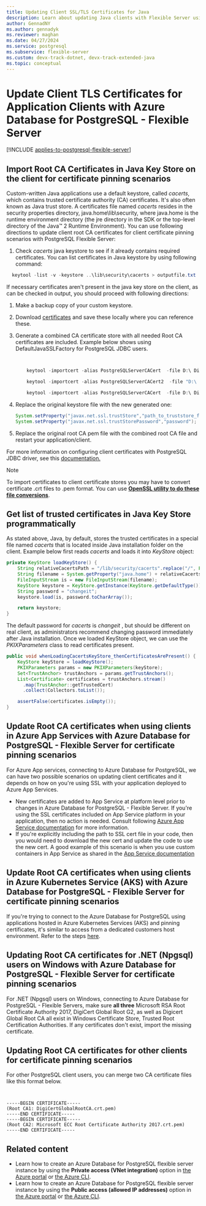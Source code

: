 ```yaml
---
title: Updating Client SSL/TLS Certificates for Java
description: Learn about updating Java clients with Flexible Server using  TLS.
author: GennadNY
ms.author: gennadyk
ms.reviewer: maghan
ms.date: 04/27/2024
ms.service: postgresql
ms.subservice: flexible-server
ms.custom: devx-track-dotnet, devx-track-extended-java
ms.topic: conceptual
---
```


# Update Client TLS Certificates for Application Clients with Azure Database for PostgreSQL - Flexible Server

[!INCLUDE [applies-to-postgresql-flexible-server](~/reusable-content/ce-skilling/azure/includes/postgresql/includes/applies-to-postgresql-flexible-server.md)]


## Import Root CA Certificates in Java Key Store on the client for certificate pinning scenarios

Custom-written Java applications  use a default keystore, called *cacerts*, which contains trusted certificate authority (CA) certificates. It's also often known as Java trust store. A certificates file named *cacerts* resides in the security properties directory, java.home\lib\security, where java.home is the runtime environment directory (the jre directory in the SDK or the top-level directory of the Java™ 2 Runtime Environment).
You can use following directions to update client root CA certificates for client certificate pinning scenarios with PostgreSQL Flexible Server:
1. Check *cacerts* java keystore to see if it already contains required certificates. You can list certificates in Java keystore by using following command:
  ```powershell
    keytool -list -v -keystore ..\lib\security\cacerts > outputfile.txt
  ```
If necessary certificates aren't present in the java key store on the client, as can be checked in output, you should proceed with following directions:
   
1. Make a backup copy of your custom keystore.
2. Download [certificates](../flexible-server/concepts-networking-ssl-tls.md#downloading-root-ca-certificates-and-updating-application-clients-in-certificate-pinning-scenarios) and save these locally where you can reference these. 
3. Generate a combined CA certificate store with all needed Root CA certificates are included. Example below shows using DefaultJavaSSLFactory for PostgreSQL JDBC users.

     
     ```powershell
 
 
         keytool -importcert -alias PostgreSQLServerCACert  -file D:\ DigiCertGlobalRootG2.crt.pem   -keystore truststore -storepass password -noprompt

         keytool -importcert -alias PostgreSQLServerCACert2  -file "D:\ Microsoft ECC Root Certificate Authority 2017.crt.pem" -keystore truststore -storepass password  -noprompt

         keytool -importcert -alias PostgreSQLServerCACert  -file D:\ DigiCertGlobalRootCA.crt.pem   -keystore truststore -storepass password -noprompt
      ```
   

 5. Replace the original keystore file with the new generated one:
 
    ```java
    System.setProperty("javax.net.ssl.trustStore","path_to_truststore_file");
    System.setProperty("javax.net.ssl.trustStorePassword","password");
    ```
6. Replace the original root CA pem file with the combined root CA file and restart your application/client.

For more information on configuring client certificates with PostgreSQL JDBC driver, see this [documentation.](https://jdbc.postgresql.org/documentation/ssl/)

> [!NOTE]
> To import certificates to client certificate stores you may have to convert certificate .crt files to .pem format. You can use **[OpenSSL utility to do these file conversions](./concepts-networking-ssl-tls.md#downloading-root-ca-certificates-and-updating-application-clients-in-certificate-pinning-scenarios)**.

## Get list of trusted certificates in Java Key Store programmatically

As stated above, Java, by default, stores the trusted certificates in a special file named *cacerts* that is located inside  Java installation folder on the client.
Example below first reads *cacerts* and loads it into *KeyStore* object:
```java
private KeyStore loadKeyStore() {
    String relativeCacertsPath = "/lib/security/cacerts".replace("/", File.separator);
    String filename = System.getProperty("java.home") + relativeCacertsPath;
    FileInputStream is = new FileInputStream(filename);
    KeyStore keystore = KeyStore.getInstance(KeyStore.getDefaultType());
    String password = "changeit";
    keystore.load(is, password.toCharArray());

    return keystore;
}
```
The default password for *cacerts* is *changeit* , but should be different on real client, as administrators recommend changing password immediately after Java installation.
Once we loaded KeyStore object, we can use the *PKIXParameters* class to read certificates present. 
```java
public void whenLoadingCacertsKeyStore_thenCertificatesArePresent() {
    KeyStore keyStore = loadKeyStore();
    PKIXParameters params = new PKIXParameters(keyStore);
    Set<TrustAnchor> trustAnchors = params.getTrustAnchors();
    List<Certificate> certificates = trustAnchors.stream()
      .map(TrustAnchor::getTrustedCert)
      .collect(Collectors.toList());

    assertFalse(certificates.isEmpty());
}
```
## Update Root CA certificates when using clients in Azure App Services with Azure Database for PostgreSQL - Flexible Server for certificate pinning scenarios

For Azure App services, connecting to Azure Database for PostgreSQL, we can have two possible scenarios on updating client certificates and it depends on how on you're using SSL with your application deployed to Azure App Services.

* New certificates are added to App Service at platform level prior to changes in Azure Database for PostgreSQL - Flexible Server. If you're using the SSL certificates included on App Service platform in your application, then no action is needed. Consult following [Azure App Service documentation](../../app-service/configure-ssl-certificate.md) for more information. 
* If you're explicitly including the path to SSL cert file in your code, then you would need to download the new cert and update the code to use the new cert. A good example of this scenario is when you use custom containers in App Service as shared in the [App Service documentation](../../app-service/tutorial-multi-container-app.md#configure-database-variables-in-wordpress)

 ## Update Root CA certificates when using clients in Azure Kubernetes Service (AKS) with Azure Database for PostgreSQL - Flexible Server for certificate pinning scenarios

If you're trying to connect to the Azure Database for PostgreSQL using applications hosted in  Azure Kubernetes Services (AKS) and pinning certificates, it's similar to access from a dedicated customers host environment. Refer to the steps [here](/azure/aks/ingress-tls).

## Updating Root CA certificates for .NET (Npgsql) users on Windows with Azure Database for PostgreSQL - Flexible Server for certificate pinning scenarios

For .NET (Npgsql) users on Windows, connecting to Azure Database for PostgreSQL - Flexible Servers,  make sure **all three** Microsoft RSA Root Certificate Authority 2017,  DigiCert Global Root G2, as well as Digicert Global Root CA all exist in Windows Certificate Store, Trusted Root Certification Authorities. If any certificates don't exist, import the missing certificate.



## Updating Root CA certificates for other clients for certificate pinning scenarios

For other PostgreSQL client users, you can merge two CA certificate files like this format below.

```azurecli


-----BEGIN CERTIFICATE-----
(Root CA1: DigiCertGlobalRootCA.crt.pem)
-----END CERTIFICATE-----
-----BEGIN CERTIFICATE-----
(Root CA2: Microsoft ECC Root Certificate Authority 2017.crt.pem)
-----END CERTIFICATE-----
```

## Related content

- Learn how to create an Azure Database for PostgreSQL flexible server instance by using the **Private access (VNet integration)** option in [the Azure portal](how-to-manage-virtual-network-portal.md) or [the Azure CLI](how-to-manage-virtual-network-cli.md).
- Learn how to create an Azure Database for PostgreSQL flexible server instance by using the **Public access (allowed IP addresses)** option in [the Azure portal](how-to-manage-firewall-portal.md) or [the Azure CLI](how-to-manage-firewall-cli.md).
